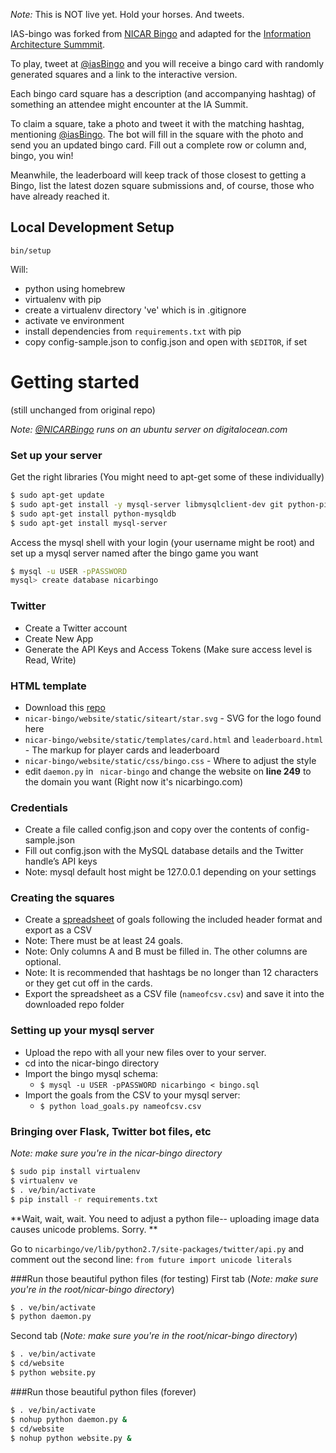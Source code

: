 *Note:* This is NOT live yet. Hold your horses. And tweets.

IAS-bingo was forked from [NICAR Bingo] and adapted for the [Information Architecture Summmit].

To play, tweet at [@iasBingo] and you will receive a bingo card with randomly generated squares and a link to the interactive version. 

Each bingo card square has a description (and accompanying hashtag) of something an attendee might encounter at the IA Summit.

To claim a square, take a photo and tweet it with the matching hashtag, mentioning [@iasBingo]. The bot will fill in the square with the photo and send you an updated bingo card. Fill out a complete row or column and, bingo, you win!

Meanwhile, the leaderboard will keep track of those closest to getting a Bingo, list the latest dozen square submissions and, of course, those who have already reached it.

## Local Development Setup ##

`bin/setup`

Will:

* python using homebrew
* virtualenv with pip
* create a virtualenv directory 've' which is in .gitignore
* activate ve environment
* install dependencies from `requirements.txt` with pip
* copy config-sample.json to config.json and open with `$EDITOR`, if set

# Getting started
(still unchanged from original repo)

*Note: [@NICARBingo] runs on an ubuntu server on digitalocean.com*

### Set up your server
Get the right libraries (You might need to apt-get some of these individually)
```sh
$ sudo apt-get update
$ sudo apt-get install -y mysql-server libmysqlclient-dev git python-pip python-dev phantomjs
$ sudo apt-get install python-mysqldb
$ sudo apt-get install mysql-server
```
Access the mysql shell with your login (your username might be root) and set up a mysql server named after the bingo game you want

```sh
$ mysql -u USER -pPASSWORD
mysql> create database nicarbingo
```
### Twitter
- Create a Twitter account
- Create New App
- Generate the API Keys and Access Tokens (Make sure access level is Read, Write)

### HTML template
- Download this [repo]
- ```nicar-bingo/website/static/siteart/star.svg``` - SVG for the logo found here
- ```nicar-bingo/website/static/templates/card.html``` and ```leaderboard.html``` - The markup for player cards and leaderboard
- ```nicar-bingo/website/static/css/bingo.css``` - Where to adjust the style
- edit ```daemon.py``` in ``` nicar-bingo``` and change the website on **line 249** to the domain you want (Right now it's nicarbingo.com)

### Credentials
- Create a file called config.json and copy over the contents of config-sample.json
- Fill out config.json with the MySQL database details and the Twitter handle’s API keys
- Note: mysql default host might be 127.0.0.1 depending on your settings

### Creating the squares
- Create a [spreadsheet] of goals following the included header format and export as a CSV
- Note: There must be at least 24 goals.
- Note: Only columns A and B must be filled in. The other columns are optional.
- Note: It is recommended that hashtags be no longer than 12 characters or they get cut off in the cards.
- Export the spreadsheet as a CSV file (```nameofcsv.csv```) and save it into the downloaded repo folder

### Setting up your mysql server
- Upload the repo with all your new files over to your server.
- cd into the nicar-bingo directory
- Import the bingo mysql schema: 
    - ```$ mysql -u USER -pPASSWORD nicarbingo < bingo.sql```
- Import the goals from the CSV to your mysql server:
    - ```$ python load_goals.py nameofcsv.csv```

### Bringing over Flask, Twitter bot files, etc
*Note: make sure you're in the nicar-bingo directory*
```sh
$ sudo pip install virtualenv
$ virtualenv ve
$ . ve/bin/activate
$ pip install -r requirements.txt
```
**Wait, wait, wait. You need to adjust a python file-- uploading image data causes unicode problems. Sorry. **

Go to ```nicarbingo/ve/lib/python2.7/site-packages/twitter/api.py``` and comment out the second line: ```from future import unicode literals```

###Run those beautiful python files (for testing)
First tab
(*Note: make sure you're in the root/nicar-bingo directory*)
```sh
$ . ve/bin/activate
$ python daemon.py
```
Second tab
(*Note: make sure you're in the root/nicar-bingo directory*)
```sh
$ . ve/bin/activate
$ cd/website
$ python website.py
```
###Run those beautiful python files (forever)
```sh
$ . ve/bin/activate
$ nohup python daemon.py &
$ cd/website
$ nohup python website.py &
```

[NICAR Bingo]:https://github.com/andrewbtran/nicar-bingo/
[@iasBingo]:http://twitter.com/iasBingo
[Information Architecture Summmit]:http://iasummit.org
[Daniel McLaughlin]:http://www.twitter.com/mclaughlin
[David Putney]:http://www.twitter.com/putneydm
[Andrew Ba Tran]:http://www.twitter.com/abtran
[@NICARBingo]:http://www.twitter.com/nicarbingo
[experiment]:https://github.com/danielsmc/twitter-bingo
[hackathon]:https://blog.twitter.com/2014/hacking-journalism-at-the-mit-media-lab
[wrote]:http://hackingjournalism.challengepost.com/submissions/24265-news-bingo
[@mbtabingo]:http://www.twitter.com/mbtabingo
[leaderboard]:http://nicarbingo.com:5000/leaderboard
[new app]:https://apps.twitter.com
[spreadsheet]:https://docs.google.com/spreadsheets/d/1Ywr7XJ2QQVSeAvDBAfIo87fUYaVgj0NbOn5d4XkXMmA/edit?usp=sharing
[repo]:https://github.com/andrewbtran/nicar-bingo/archive/master.zip
